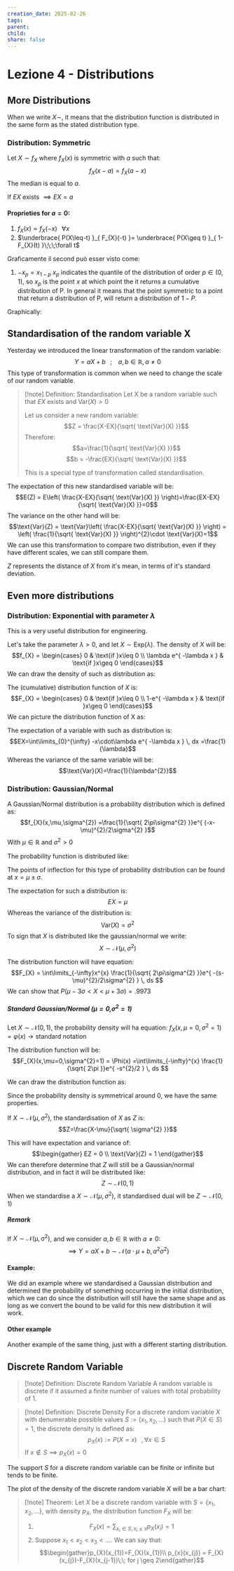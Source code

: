```yaml
---
creation_date: 2025-02-26
tags: 
parent: 
child: 
share: false
---
```

# Lezione 4 - Distributions

## More Distributions
When we write $X\sim$, it means that the distribution function is distributed in the same form as the stated distribution type.
### Distribution: Symmetric
Let $X\sim f_X$ where $f_{X}(x)$ is symmetric with $a$ such that:
$$f_{X}(x-a)= f_{X}(a-x)$$
The median is equal to $a$.

If $EX$ exists $\implies EX=a$

#### Proprieties for $a=0$:

1. $f_{X}(x) = f_{X}(-x)\;\;\;\forall x$ 
2. $\underbrace{ P(X\leq-t)  }_{ F_{X}(-t) }= \underbrace{ P(X\geq t) }_{ 1-F_{X}(t) }\;\;\;\forall t$

Graficamente il second può esser visto come:
<!Diagram for equal areas>

1. $-x_{p} = x_{1-p}$
$x_{p}$ indicates the quantile of the distribution of order $p\in(0,1)$, so $x_{p}$ is the point $x$ at which point the it returns a cumulative distribution of P.
In general it means that the point symmetric to a point that return a distribution of P, will return a distribution of $1-P$.

Graphically:
<!Diagram quantile of order P>

## Standardisation of the random variable X

Yesterday we introduced the linear transformation of the random variable:
$$Y=aX+b\;\;\;;\;\;\;\;a,b\in\mathbb{R},a\neq 0$$
This type of transformation is common when we need to change the scale of our random variable.

> [!note] Definition: Standardisation
> Let X be a random variable such that $EX$ exists and $\text{Var}(X)>0$
> 
> Let us consider a new random variable:
> $$Z = \frac{X-EX}{\sqrt{ \text{Var}(X) }}$$
> Therefore:
> $$a=\frac{1}{\sqrt{ \text{Var}(X) }}$$
> $$b = -\frac{EX}{\sqrt{ \text{Var}(X) }}$$
> 
> This is a special type of transformation called standardisation.

The expectation of this new standardised variable will be:
$$E(Z) = E\left( \frac{X-EX}{\sqrt{ \text{Var}(X) }} \right)=\frac{EX-EX}{\sqrt{ \text{Var}(X) }}=0$$
The variance on the other hand will be:
$$\text{Var}(Z) = \text{Var}\left( \frac{X-EX}{\sqrt{ \text{Var}(X) }} \right) = \left( \frac{1}{\sqrt{ \text{Var}(X) }} \right)^{2}\cdot \text{Var}(X)=1$$
We can use this transformation to compare two distribution, even if they have different scales, we can still compare them.

$Z$ represents the distance of $X$ from it's mean, in terms of it's standard deviation.

## Even more distributions

### Distribution: Exponential with parameter $\lambda$
This is a very useful distribution for engineering.

Let's take the parameter $\lambda>0$, and let $X\sim \text{Exp}(\lambda)$. The density of $X$ will be:
$$f_{X} = \begin{cases}
0 & \text{if }x\leq 0 \\
\lambda e^{ -\lambda x } & \text{if }x\geq 0 
\end{cases}$$
We can draw the density of such as distribution as:
<!Diagram exponential probability distribution>

The (cumulative) distribution function of $X$ is:
$$F_{X} = \begin{cases}
0 & \text{if }x\leq 0 \\
1-e^{ -\lambda x } & \text{if }x\geq 0
\end{cases}$$
We can picture the distribution function of X as:
<!Diagram distribution function of X>

The expectation of a variable with such as distribution is:
$$EX=\int\limits_{0}^{\infty} -x\cdot\lambda e^{ -\lambda x } \, dx =\frac{1}{\lambda}$$
Whereas the variance of the same variable will be:
$$\text{Var}(X)=\frac{1}{\lambda^{2}}$$
### Distribution: Gaussian/Normal

A Gaussian/Normal distribution is a probability distribution which is defined as:
$$f_{X}(x,\mu,\sigma^{2}) =\frac{1}{\sqrt{ 2\pi\sigma^{2} }}e^{ (-x-\mu)^{2}/2\sigma^{2} }$$
With $\mu \in\mathbb{R}$ and $\sigma^{2}>0$

The probability function is distributed like:
<!Diagram gaussian probability distribution>

The points of inflection for this type of probability distribution can be found at $x= \mu\pm\sigma$.

The expectation for such a distribution is:
$$EX =\mu$$
Whereas the variance of the distribution is:
$$\text{Var}(X) = \sigma^{2}$$
To sign that $X$ is distributed like the gaussian/normal we write:
$$X\sim \mathcal{N}(\mu,\sigma^{2})$$

The distribution function will have equation:
$$F_{X} = \int\limits_{-\infty}x^{x} \frac{1}{\sqrt{ 2\pi\sigma^{2} }}e^{ -(s-\mu)^{2}/2\sigma^{2} } \, ds $$
We can show that $P(\mu-3\sigma<X<\mu+3\sigma)=.9973$

##### Standard Gaussian/Normal ($\mu=0$,$\sigma^{2}=1$)

Let $X\sim \mathcal{N}(0,1)$, the probability density will ha equation:
$f_{X}(x,\mu=0,\sigma^{2}=1)=\varphi(x)\to \text{standard notation}$

The distribution function will be:
$$F_{X}(x,\mu=0,\sigma^{2}=1) = \Phi(x) =\int\limits_{-\infty}^{x} \frac{1}{\sqrt{ 2\pi }}e^{ -s^{2}/2 } \, ds $$

We can draw the distribution function as:
<!Diagram standard Gaussian/normal density>

Since the probability density is symmetrical around 0, we have the same properties.

If $X\sim \mathcal{N}(\mu,\sigma^{2})$, the standardisation of $X$ as $Z$ is:
$$Z=\frac{X-\mu}{\sqrt{ \sigma^{2} }}$$

This will have expectation and variance of:
$$\begin{gather}
EZ = 0 \\
\text{Var}(Z) = 1
\end{gather}$$
We can therefore determine that $Z$ will still be a Gaussian/normal distribution, and in fact it will be distributed like:
$$Z\sim \mathcal{N}(0,1)$$
When we standardise a $X\sim \mathcal{N}(\mu,\sigma^{2})$, it standardised dual will be $Z\sim \mathcal{N}(0,1)$

##### Remark
If $X\sim \mathcal{N(\mu,\sigma^{2})}$, and we consider $a,b\in\mathbb{R}$ with $a\neq0$:
$$\implies Y=aX+b\sim \mathcal{N}(a\cdot\mu+b,a^{2}\sigma^{2})$$

#### Example:
We did an example where we standardised a Gaussian distribution and determined the probability of something occurring in the initial distribution, which we can do since the distribution will still have the same shape and as long as we convert the bound to be valid for this new distribution it will work.

#### Other example
Another example of the same thing, just with a different starting distribution.

## Discrete Random Variable

> [!note] Definition: Discrete Random Variable
> A random variable is discrete if it assumed a finite number of values with total probability of 1.

> [!note] Definition: Discrete Density
> For a discrete random variable $X$ with denumerable possible values $S:=(x_{1},x_{2},\dots)$ such that $P(X\in S)=1$, the discrete density is defined as:
> $$p_{X}(x) :=P(X=x)\;\;\;,\forall x\in S$$
> If $x\not\in S\implies p_{X}(x)=0$

The support $S$ for a discrete random variable can be finite or infinite but tends to be finite.

The plot of the density of the discrete random variable $X$ will be a bar chart:
<!Diagram density for discrete random variable>

> [!note] Theorem:
> Let $X$ be a discrete random variable with $S=\{x_{1},x_{2},\dots\}$, with density $p_{X}$, the distribution function $F_{X}$ will be:
> 1. $$F_{X}(x) = \sum_{x_{i}\in S,x_{i}\leq x}p_{X}(x_{i})=1$$
> 2. Suppose $x_{1}<x_{2}<x_{3}<\dots$. We can say that:
>    $$\begin{gather}p_{X}(x_{1})=F_{X}(x_{1})\\ p_{x}(x_{j}) = F_{X}(x_{j})-F_{X}(x_{j-1})\;\; for j \geq 2\end{gather}$$
